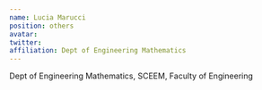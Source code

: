 ```yaml
---
name: Lucia Marucci
position: others
avatar: 
twitter:
affiliation: Dept of Engineering Mathematics
---
```


Dept of Engineering Mathematics, SCEEM, Faculty of Engineering
